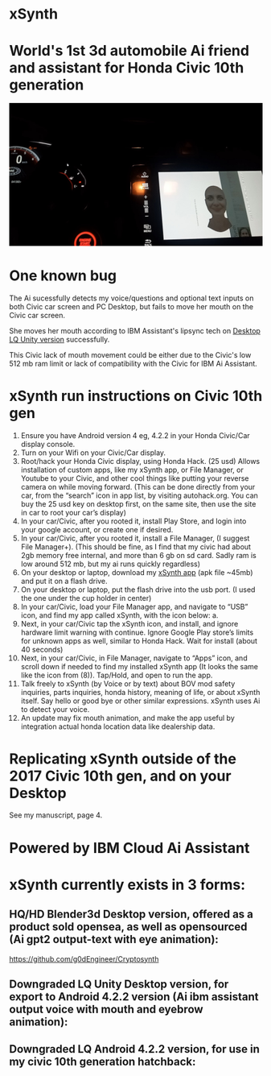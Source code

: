 # xSynth
# World's 1st 3d automobile Ai friend and assistant for Honda Civic 10th generation 

![image](https://github.com/g0dEngineer/xSynth/blob/main/data/xSynth_ProjectRun_Civic.jpg)

# One known bug

The Ai sucessfully detects my voice/questions and optional text inputs on both Civic car screen and PC Desktop, but fails to move her mouth on the Civic car screen.

She moves her mouth according to IBM Assistant's lipsync tech on [Desktop LQ Unity version]() successfully.

This Civic lack of mouth movement could be either due to the Civic's low 512 mb ram limit or lack of compatibility with the Civic for IBM Ai Assistant.


# xSynth run instructions on Civic 10th gen
 

1.	Ensure you have Android version 4 eg, 4.2.2 in your Honda Civic/Car display console.
2.	Turn on your Wifi on your Civic/Car display.
3.	Root/hack your Honda Civic display, using Honda Hack. (25 usd) Allows installation of custom apps, like my xSynth app, or File Manager, or Youtube to your Civic, and other cool things like putting your reverse camera on while moving forward. (This can be done directly from your car, from the “search” icon in app list, by visiting autohack.org. You can buy the 25 usd key on desktop first, on the same site, then use the site in car to root your car’s display)
4.	In your car/Civic, after you rooted it, install Play Store, and login into your google account, or create one if desired.
5.	In your car/Civic, after you rooted it, install a File Manager, (I suggest File Manager+). (This should be fine, as I find that my civic had about 2gb memory free internal, and more than 6 gb on sd card. Sadly ram is low around 512 mb, but my ai runs quickly regardless)
6.	On your desktop or laptop, download my [xSynth app](https://drive.google.com/file/d/1sECZtaJS7osv5DrjIShSb7RMxy02Gc_P/view?usp=sharing) (apk file ~45mb) and put it on a flash drive.
7.	On your desktop or laptop, put the flash drive into the usb port. (I used the one under the cup holder in center)
8.	In your car/Civic, load your File Manager app, and navigate to “USB” icon, and find my app called xSynth, with the icon below:
a.	 
9.	Next, in your car/Civic tap the xSynth icon, and install, and ignore hardware limit warning with continue. Ignore Google Play store’s limits for unknown apps as well, similar to Honda Hack. Wait for install (about 40 seconds)
10.	Next, in your car/Civic, in File Manager, navigate to “Apps” icon, and scroll down if needed to find my installed xSynth app (It looks the same like the icon from (8)). Tap/Hold, and open to run the app. 
11.	Talk freely to xSynth (by Voice or by text) about BOV mod safety inquiries, parts inquiries, honda history, meaning of life, or about xSynth itself. Say hello or good bye or other similar expressions. xSynth uses Ai to detect your voice.
12.	An update may fix mouth animation, and make the app useful by integration actual honda location data like dealership data.




# Replicating xSynth outside of the 2017 Civic 10th gen, and on your Desktop

See my manuscript, page 4.


# Powered by IBM Cloud Ai Assistant


# xSynth currently exists in 3 forms:

## HQ/HD Blender3d Desktop version, offered as a product sold opensea, as well as opensourced (Ai gpt2 output-text with eye animation):  
https://github.com/g0dEngineer/Cryptosynth 

##	Downgraded LQ Unity Desktop version, for export to Android 4.2.2 version (Ai ibm assistant output voice with mouth and eyebrow animation):

##	Downgraded LQ Android 4.2.2 version, for use in my civic 10th generation hatchback: 




